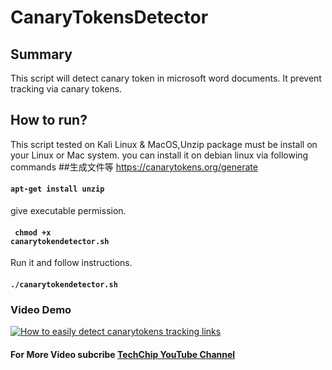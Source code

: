 # CanaryTokensDetector
## Summary
This script will detect canary token in microsoft word documents. It prevent tracking via canary tokens.
## How to run?
This script tested on Kali Linux & MacOS,Unzip package must be install on your Linux or Mac system. you can install it on debian linux via following commands
##生成文件等 https://canarytokens.org/generate
#### <code>apt-get install unzip</code>
give executable permission.
#### <code> chmod +x canarytokendetector.sh</code>
Run it and follow instructions.
#### <code>./canarytokendetector.sh</code>
### Video Demo
[![How to easily detect canarytokens tracking links](https://img.youtube.com/vi/EpTcxoAhKyI/0.jpg)](https://www.youtube.com/watch?v=EpTcxoAhKyI)
#### For More Video subcribe <a href="http://youtube.com/techchipnet">TechChip YouTube Channel</a>

